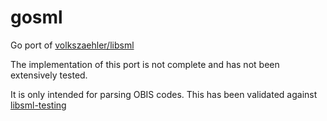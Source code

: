 # gosml

Go port of [volkszaehler/libsml](https://github.com/volkszaehler/libsml)

The implementation of this port is not complete and has not been extensively tested. 

It is only intended for parsing OBIS codes. This has been validated against 
[libsml-testing](https://github.com/devZer0/libsml-testing)

